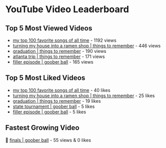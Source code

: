 # YouTube Video Leaderboard

## Top 5 Most Viewed Videos
- [my top 100 favorite songs of all time](https://youtu.be/zYnjnriU374) - 1192 views
- [turning my house into a ramen shop | things to remember](https://youtu.be/RBDZBPQs_fI) - 446 views
- [graduation | things to remember](https://youtu.be/l2r22Se8iw4) - 190 views
- [atlanta trip | things to remember](https://youtu.be/aROtkPs8i34) - 171 views
- [filler episode | goober ball](https://youtu.be/LVjDQdm-PFc) - 165 views

## Top 5 Most Liked Videos
- [my top 100 favorite songs of all time](https://youtu.be/zYnjnriU374) - 40 likes
- [turning my house into a ramen shop | things to remember](https://youtu.be/RBDZBPQs_fI) - 25 likes
- [graduation | things to remember](https://youtu.be/l2r22Se8iw4) - 19 likes
- [state tournament | goober ball](https://youtu.be/Ci5MFGdfzOE) - 5 likes
- [filler episode | goober ball](https://youtu.be/LVjDQdm-PFc) - 5 likes

## Fastest Growing Video
🔹 [finals | goober ball](https://youtu.be/srDTP8KR9QE) - 55 views & 0 likes
